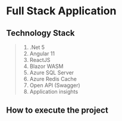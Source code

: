 # Full Stack Application

## Technology Stack
> 1. .Net 5
> 2. Angular 11
> 3. ReactJS
> 4. Blazor WASM
> 5. Azure SQL Server
> 6. Azure Redis Cache
> 7. Open API (Swagger)
> 8. Application insights

## How to execute the project